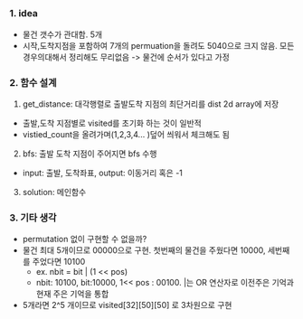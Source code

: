 ##


### 1. idea

- 물건 갯수가 관대함. 5개
- 시작,도착지점을 포함하여 7개의 permuation을 돌려도 5040으로 크지 않음. 모든 경우의대해서 정리해도 무리없음 -> 물건에 순서가 있다고 가정

### 2. 함수 설계

1. get_distance: 대각행렬로 출발도착 지점의 최단거리를 dist 2d array에 저장
- 출발,도착 지점별로 visited를 초기화 하는 것이 일반적
- vistied_count을 올려가며(1,2,3,4... )덮어 씌워서 체크해도 됨

2. bfs: 출발 도착 지점이 주어지면 bfs 수행
- input: 출발, 도착좌표, output: 이동거리 혹은 -1

3. solution: 메인함수

### 3. 기타 생각

- permutation 없이 구현할 수 없을까?
- 물건 최대 5개이므로 00000으로 구현. 첫번째의 물건을 주웠다면 10000, 세번째를 주었다면 10100
  - ex. nbit = bit | (1 << pos)
  - nbit: 10100, bit:10000, 1<< pos : 00100. |는 OR 연산자로 이전주은 기억과 현재 주은 기억을 통합
- 5개라면 2^5 개이므로 visited[32][50][50] 로 3차원으로 구현
